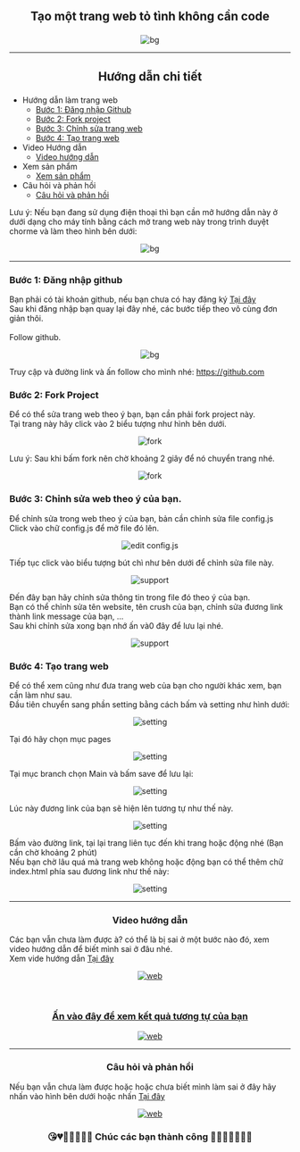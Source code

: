 ## <p align="center"> Tạo một trang web tỏ tình không cần code </p>
<p align="center"> <img src="/imagesGithub/github.png" alt="bg" /> </p>

<hr>

## <p align="center"> Hướng dẫn chi tiết </p>

* Hướng dẫn làm trang web
  * [Bước 1: Đăng nhập Github](#bước-1-đăng-nhập-github) </br>
  * [Bước 2: Fork project](#bước-2-fork-project) </br>
  * [Bước 3: Chỉnh sửa trang web](#bước-3-chỉnh-sửa-web-theo-ý-của-bạn) </br>
  * [Bước 4: Tạo trang web](#bước-4-tạo-trang-web) </br>
* Video Hướng dẫn
  * [Video hướng dẫn](#-video-hướng-dẫn-)
* Xem sản phẩm
  * [Xem sản phẩm](#-ấn-vào-đây-để-xem-kết-quả-tương-tự-của-bạn-)
* Câu hỏi và phản hồi
  * [Câu hỏi và phản hồi](#-câu-hỏi-và-phản-hồi-)

Lưu ý: Nếu bạn đang sử dụng điện thoại thì bạn cần mở hướng dẫn này ở dưới dạng cho máy tính bằng cách mở trang web này trong trình duyệt chorme và làm theo hình bên dưới:
<p align="center"> <img src="/imagesGithub/mobile.png" alt="bg" /> </p>
<hr>

### Bước 1: Đăng nhập github
Bạn phải có tài khoản github, nếu bạn chưa có hay đăng ký [Tại đây](https://github.com/signup?ref_cta=Sign+up&ref_loc=header+logged+out&ref_page=%2F&source=header-home) </br>
Sau khi đăng nhập bạn quay lại đây nhé, các bước tiếp theo vô cùng đơn giản thôi.</br></br>
Follow github.</br>
<p align="center"> <img src="/imagesGithub/follow.png" alt="bg" /> </p>

Truy cập và đường link và ấn follow cho mình nhé: https://github.com


### Bước 2: Fork Project
Để có thể sửa trang web theo ý bạn, bạn cần phải fork project này. </br>
Tại trang này hãy click vào 2 biểu tượng như hình bên dưới.
<p align="center"> <img src="/imagesGithub/1.png" alt="fork" /> </p>
Lưu ý: Sau khi bấm fork nên chờ khoảng 2 giây để nó chuyển trang nhé.
<p align="center"> <img src="/imagesGithub/fork.gif" alt="fork" /> </p>

### Bước 3: Chỉnh sửa web theo ý của bạn.
Để chỉnh sửa trong web theo ý của bạn, bản cần chỉnh sửa file config.js </br>
Click vào chữ config.js để mở file đó lên.
<p align="center"> <img src="/imagesGithub/2.png" alt="edit config.js" /> </p>
Tiếp tục click vào biểu tượng bút chì như bên dưới để chỉnh sửa file này.
<p align="center"> <img src="/imagesGithub/3.png" alt="support" /> </p>

Đến đây bạn hãy chỉnh sửa thông tin trong file đó theo ý của bạn. </br>
Bạn có thể chỉnh sửa tên website, tên crush của bạn, chỉnh sửa đương link thành link message của bạn, ... </br>
Sau khi chỉnh sửa xong bạn nhớ ấn và0 đây để lưu lại nhé.

<p align="center"> <img src="/imagesGithub/4.png" alt="support" /> </p>

### Bước 4: Tạo trang web
Để có thể xem cũng như đưa trang web của bạn cho người khác xem, bạn cần làm như sau. </br>
Đầu tiên chuyển sang phần setting bằng cách bấm và setting như hình dưới:
<p align="center"> <img src="/imagesGithub/5.png" alt="setting" /> </p>

Tại đó hãy chọn mục pages
<p align="center"> <img src="/imagesGithub/6.png" alt="setting" /> </p>
Tại mục branch chọn Main và bấm save để lưu lại:
<p align="center"> <img src="/imagesGithub/7.png" alt="setting" /> </p>
Lúc này đương link của bạn sẽ hiện lên tương tự như thế này.
<p align="center"> <img src="/imagesGithub/8.png" alt="setting" /> </p>
Bấm vào đường link, tại lại trang liên tục đến khi trang hoặc động nhé (Bạn cần chờ khoảng 2 phút) </br>
Nếu bạn chờ lâu quá mà trang web không hoặc động bạn có thể thêm chữ index.html phía sau đương link như thế này:
<p align="center"> <img src="/imagesGithub/9.png" alt="setting" /> </p>

<hr>

### <p align="center"> Video hướng dẫn </p>
Các bạn vẫn chưa làm được à? có thể là bị sai ở một bước nào đó, xem video hướng dẫn để biết mình sai ở đâu nhé.
</br>
Xem vide hướng dẫn [Tại đây](https://www.youtube.com/watch?v=RvmmB8euJv4)
[<p align="center"> <img src="/imagesGithub/video.png" alt="web" /> </p>](https://www.youtube.com/watch?v=RvmmB8euJv4)

<br>

### [<p align="center"> Ấn vào đây để xem kết quả tương tự của bạn </p>](https://duong18.github.io/send-her/)

[<p align="center"> <img src="/imagesGithub/demo.png" alt="web" /> </p>](https://duong18.github.io/send-her/)

<hr>

### <p align="center"> Câu hỏi và phản hồi </p>

Nếu bạn vẫn chưa làm được hoặc hoặc chưa biết mình làm sai ở đây hãy nhấn vào hình bên dưới hoặc nhấn [Tại đây](https://github.com)
[<p align="center"> <img src="/img/logi.gif" alt="web" /> </p>](https://github.com)

### <p align="center">😘💔💙💓💝💟💑 Chúc các bạn thành công 💚💗💘💖💞💋👄</p>

